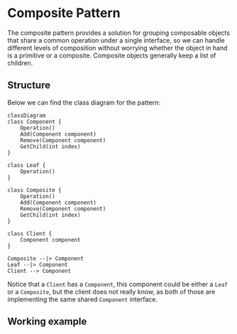 # Composite Pattern

The composite pattern provides a solution for grouping composable objects that share a common operation under a single interface, so we can handle different levels of composition without worrying whether the object in hand is a primitive or a composite. Composite objects generally keep a list of children.

## Structure

Below we can find the class diagram for the pattern:

```mermaid
classDiagram
class Component {
    Operation()
    Add(Component component)
    Remove(Component component)
    GetChild(int index)
}

class Leaf {
    Operation()
}

class Composite {
    Operation()
    Add(Component component)
    Remove(Component component)
    GetChild(int index)
}

class Client {
    Component component
}

Composite --|> Component
Leaf --|> Component
Client --> Component
```

Notice that a `Client` has a `Component`, this component could be either a `Leaf` or a `Composite`, but the client does not really know, as both of those are implementing the same shared `Component` interface.

## Working example
